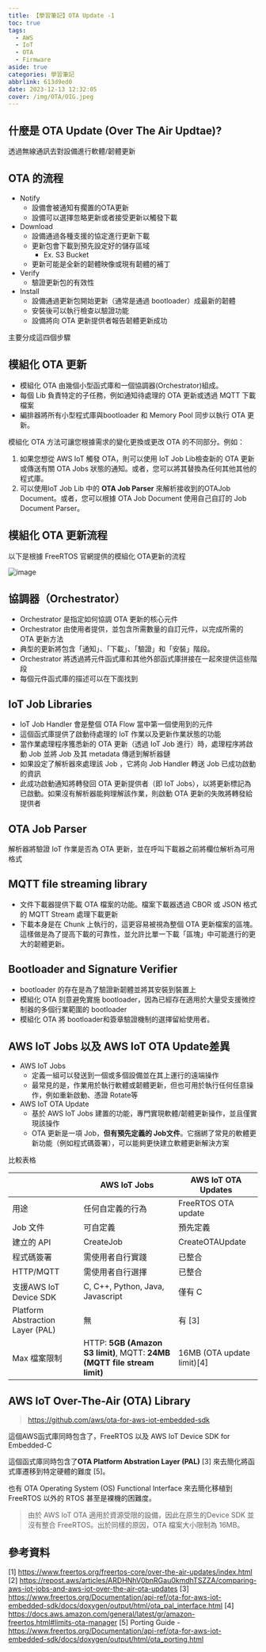 ```yaml
---
title: 【學習筆記】OTA Update -1
toc: true
tags:
  - AWS
  - IoT
  - OTA
  - Firmware
aside: true
categories: 學習筆記
abbrlink: 613d9ed0
date: 2023-12-13 12:32:05
cover: /img/OTA/OIG.jpeg
---
```



## 什麼是 OTA Update (Over The Air Updtae)?

透過無線通訊去對設備進行軟體/韌體更新

## OTA 的流程

- Notify
    - 設備會被通知有擱置的OTA更新
    - 設備可以選擇忽略更新或者接受更新以觸發下載
- Download
    - 設備通過各種支援的協定進行更新下載
    - 更新包會下載到預先設定好的儲存區域
        - Ex. S3 Bucket
    - 更新可能是全新的韌體映像或現有韌體的補丁
- Verify
    - 驗證更新包的有效性
- Install
    - 設備通過更新包開始更新（通常是通過 bootloader）成最新的韌體
    - 安裝後可以執行檢查以驗證功能
    - 設備將向 OTA 更新提供者報告韌體更新成功

主要分成這四個步驟

## 模組化 OTA 更新

- 模組化 OTA 由幾個小型函式庫和一個協調器(Orchestrator)組成。
- 每個 Lib 負責特定的子任務，例如通知待處理的 OTA 更新或透過 MQTT 下載檔案
- 編排器將所有小型程式庫與bootloader 和 Memory Pool 同步以執行 OTA 更新。

模組化 OTA 方法可讓您根據需求的變化更換或更改 OTA 的不同部分。例如：

1. 如果您想從 AWS IoT 觸發 OTA，則可以使用 IoT Job Lib檢查新的 OTA 更新或傳送有關 OTA Jobs 狀態的通知。或者，您可以將其替換為任何其他其他的程式庫。
2. 可以使用IoT Job Lib 中的 **OTA Job Parser** 來解析接收到的OTAJob Document。或者，您可以根據 OTA Job Document 使用自己自訂的 Job Document Parser。

## 模組化 OTA 更新流程

以下是根據 FreeRTOS 官網提供的模組化 OTA更新的流程

![image](https://hackmd.io/_uploads/Sk_CRjSB6.png)


## 協調器（Orchestrator）

- Orchestrator 是指定如何協調 OTA 更新的核心元件
- Orchestrator 由使用者提供，並包含所需數量的自訂元件，以完成所需的 OTA 更新方法
- 典型的更新將包含「通知」、「下載」、「驗證」和「安裝」階段。 
- Orchestrator 將透過將元件函式庫和其他外部函式庫拼接在一起來提供這些階段
- 每個元件函式庫的描述可以在下面找到

## IoT Job Libraries

- IoT Job Handler 會是整個 OTA Flow 當中第一個使用到的元件
- 這個函式庫提供了啟動待處理的 IoT 作業以及更新作業狀態的功能
- 當作業處理程序獲悉新的 OTA 更新（透過 IoT Job 進行）時，處理程序將啟動 Job 並將 Job 及其 metadata 傳遞到解析器鏈
- 如果設定了解析器來處理該 Job ，它將向 Job Handler 轉送 Job 已成功啟動的資訊
- 此成功啟動通知將轉發回 OTA 更新提供者（即 IoT Jobs），以將更新標記為已啟動。如果沒有解析器能夠理解該作業，則啟動 OTA 更新的失敗將轉發給提供者

## OTA Job Parser

解析器將驗證 IoT 作業是否為 OTA 更新，並在呼叫下載器之前將欄位解析為可用格式

## MQTT file streaming library

- 文件下載器提供下載 OTA 檔案的功能。檔案下載器透過 CBOR 或 JSON 格式的 MQTT Stream 處理下載更新
- 下載本身是在 Chunk 上執行的，這更容易被視為整個 OTA 更新檔案的區塊。這樣做是為了提高下載的可靠性，並允許比單一下載「區塊」中可能進行的更大的韌體更新。

## Bootloader and Signature Verifier

- bootloader 的存在是為了驗證新韌體並將其安裝到裝置上
- 模組化 OTA 刻意避免實施 bootloader，因為已經存在適用於大量受支援微控制器的多個行業範圍的 bootloader
- 模組化 OTA 將 bootloader和簽章驗證機制的選擇留給使用者。

## AWS IoT Jobs 以及 AWS IoT OTA Update差異

- AWS IoT Jobs
    - 定義一組可以發送到一個或多個設備並在其上運行的遠端操作
    - 最常見的是，作業用於執行軟體或韌體更新，但也可用於執行任何任意操作，例如重新啟動、憑證 Rotate等
- AWS IoT OTA Update
    - 基於 AWS IoT Jobs 建置的功能，專門實現軟體/韌體更新操作，並且僅實現該操作
    - OTA 更新是一項 Job，**但有預先定義的 Job文件**。它捆綁了常見的軟體更新功能（例如程式碼簽署），可以能夠更快建立軟體更新解決方案

比較表格

||AWS IoT Jobs|AWS IoT OTA Updates|
|--|---------|---------------|
|用途|任何自定義的行為| FreeRTOS OTA update|
|Job 文件|可自定義|預先定義|
|建立的 API|CreateJob|CreateOTAUpdate|
|程式碼簽署|需使用者自行實踐|已整合|
|HTTP/MQTT|需使用者自行選擇|已整合|
|支援AWS IoT Device SDK|C, C++, Python, Java, Javascript |僅有 C |
|Platform Abstraction Layer (PAL)|無|有 [3]|
|Max 檔案限制| HTTP: **5GB (Amazon S3 limit)**, MQTT: **24MB (MQTT file stream limit)**| 16MB (OTA update limit)[4]|

## AWS IoT Over-The-Air (OTA) Library
> https://github.com/aws/ota-for-aws-iot-embedded-sdk

這個AWS函式庫同時包含了，FreeRTOS 以及 AWS IoT Device SDK for Embedded-C

這個函式庫同時包含了**OTA Platform Abstration Layer (PAL)** [3] 來去簡化將函式庫遷移到特定硬體的難度 [5]。

也有  OTA Operating System (OS) Functional Interface 來去簡化移植到 FreeRTOS 以外的 RTOS 甚至是裸機的困難度。

> 由於 AWS IoT OTA 適用於資源受限的設備，因此在原生的Device SDK 並沒有整合 FreeRTOS。出於同樣的原因，OTA 檔案大小限制為 16MB。



    


## 參考資料
[1] https://www.freertos.org/freertos-core/over-the-air-updates/index.html
[2] https://repost.aws/articles/ARDHNhV0bnRGau0kmdhTSZZA/comparing-aws-iot-jobs-and-aws-iot-over-the-air-ota-updates
[3] https://www.freertos.org/Documentation/api-ref/ota-for-aws-iot-embedded-sdk/docs/doxygen/output/html/ota_pal_interface.html
[4] https://docs.aws.amazon.com/general/latest/gr/amazon-freertos.html#limits-ota-manager
[5] Porting Guide - https://www.freertos.org/Documentation/api-ref/ota-for-aws-iot-embedded-sdk/docs/doxygen/output/html/ota_porting.html